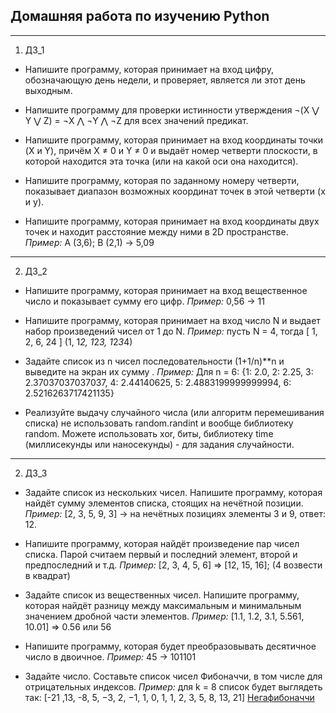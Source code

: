 ## Домашняя работа по изучению Python
___
1.  ДЗ_1 

* Напишите программу, которая принимает на вход цифру, обозначающую день недели, и проверяет, является ли этот день выходным. 

* Напишите программу для проверки истинности утверждения ¬(X ⋁ Y ⋁ Z) = ¬X ⋀ ¬Y ⋀ ¬Z для всех значений предикат.

* Напишите программу, которая принимает на вход координаты точки (X и Y), причём X ≠ 0 и Y ≠ 0 и выдаёт номер четверти плоскости, в которой находится эта точка (или на какой оси она находится).

* Напишите программу, которая по заданному номеру четверти, показывает диапазон возможных координат точек в этой четверти (x и y).

* Напишите программу, которая принимает на вход координаты двух точек и находит расстояние между ними в 2D пространстве. *Пример:* A (3,6); B (2,1) -> 5,09
___
2.  ДЗ_2

* Напишите программу, которая принимает на вход вещественное число и показывает сумму его цифр. *Пример:* 0,56 -> 11

* Напишите программу, которая принимает на вход число N и выдает набор произведений чисел от 1 до N. *Пример:* пусть N = 4, тогда [ 1, 2, 6, 24 ] (1, 1*2, 1*2*3, 1*2*3*4)

* Задайте список из n чисел последовательности (1+1/n)**n и выведите на экран их сумму . *Пример:* Для n = 6: {1: 2.0, 2: 2.25, 3: 2.37037037037037, 4: 2.44140625, 5: 2.4883199999999994, 6: 2.5216263717421135}

* Реализуйте выдачу случайного числа (или алгоритм перемешивания списка)
не использовать random.randint и вообще библиотеку random. Можете использовать xor, биты, библиотеку time (миллисекунды или наносекунды) - для задания случайности.
___
2.  ДЗ_3

* Задайте список из нескольких чисел. Напишите программу, которая найдёт сумму элементов списка, стоящих на нечётной позиции. *Пример:*  [2, 3, 5, 9, 3] -> на нечётных позициях элементы 3 и 9, ответ: 12.

* Напишите программу, которая найдёт произведение пар чисел списка. Парой считаем первый и последний элемент, второй и предпоследний и т.д. *Пример:* [2, 3, 4, 5, 6] => [12, 15, 16]; (4 возвести в квадрат)

* Задайте список из вещественных чисел. Напишите программу, которая найдёт разницу между максимальным и минимальным значением дробной части элементов. *Пример:* [1.1, 1.2, 3.1, 5.561, 10.01] => 0.56 или 56

* Напишите программу, которая будет преобразовывать десятичное число в двоичное. *Пример:* 45 -> 101101

* Задайте число. Составьте список чисел Фибоначчи, в том числе для отрицательных индексов. *Пример:* для k = 8 список будет выглядеть так: [-21 ,13, -8, 5, −3, 2, −1, 1, 0, 1, 1, 2, 3, 5, 8, 13, 21] [Негафибоначчи](https://clck.ru/sH87m)
